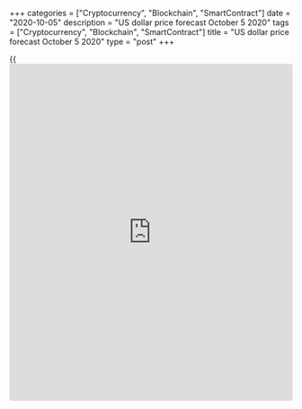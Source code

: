 +++
categories = ["Cryptocurrency", "Blockchain", "SmartContract"]
date = "2020-10-05"
description = "US dollar price forecast October 5 2020"
tags = ["Cryptocurrency", "Blockchain", "SmartContract"]
title = "US dollar price forecast October 5 2020"
type = "post"
+++

{{<iframe id="large-banner" src="https://www.bounty.group/#slide=18.0" width="100%" height="600" scrolling="no" style="border: 0px solid rgb(216, 221, 230); border-radius: 3px;">}}

2020-10-05

2020-10-05

Dollar enjoys uncertainty. Forecast as of 05.10.2020Dmitri Demidenko

Investors discuss the issues associated with the health of the US
president. The uncertainty is rising, which strengthens the greenback.
Will the dollar rally last long? I will try to answer and offer a
[EURUSD][1] trading plan.

### Monthly US dollar fundamental forecast

The US jobs report for September is weak. But does it matter if Donald
Trump is infected with COVID-19? The illness of the US president
increases uncertainty. What is the president's true state of health?
Will he really be discharged already on October 5? Or the fact that he
was given oxygen and medication for seriously ill patients suggests the
US president is really sick? Is the disease a political trick? When
Boris Johnson was infected with the coronavirus, his approval rating
increased amid the general sympathy. Finally, could Trump have infected
Joe Biden during the debate?

The disease of the US president and the associated surge of uncertainty
send the US stock indexes down. If Trump misses the presidential
campaign, the chance of the Democrats’ victory in the election will
rise. Joe Biden’s promise to raise the taxes presses down the US stock
market. Investors are confident in [S&P 500][2] the crash following the
victory of the Democratic candidate. In my opinion, this bet could be
wrong. Increased infrastructure spending and a better chance of
congressional approval of additional aid packages will benefit the
economy and the stock indices. Trump is going to continue trade wars,
which often pressed the US equities down in 2018-2019.

I believe the [S&P 500][2] won’t crash anyway. As a result, the demand
for the US dollar should soon weaken. The greenback benefits from the
uncertainty now. Once the turmoil eases, [investor](https://www.fintechee.com/tutorial-for-forex-trading/investor-mode/)s will sell off the
dollar. The USD long-term outlook is still bearish. In the 1970s and
1980s, the USD index fell by 33% in real [terms](https://www.fintechee.com/terms/), in 2002-2011 - by
another 28%. During those periods, the current account deficit was -2.5%
of GDP, compared to the current value of -3.5% of GDP. Considering a
sharp decline in the net national saving rate, the US will have to use
foreign loans to maintain economic growth, which should increase the US
foreign trade deficit and weaken the US dollar.

### Dynamics of US current account, % of GDP

 _Source_ _: Financial Times_

According to the OECD forecasts, the global economy will expand by 5% in
2021, following a 4.5% contraction in 2020. If the COVID-19 vaccines'
introduction goes faster than planned, the global growth rate could
increase to 7%. The higher is the global GDP, the stronger is the risk
appetite, which encourages the [EURUSD][1] bulls.

Yes, the US dollar will remain strong as a safe haven amid several
factors in the short run. They are the uncertainty around the US
presidential election, the first since 2016 deflation in the euro area
for two consecutive months, which raises the chance of the European QE
expansion, and the second pandemic wave. But what will be next, in a few
months?

###  **Monthly** **[EURUSD][1] trading plan**

I believe you should build your Forex strategy according to your trading
style. If you are a long-term [investor](https://www.fintechee.com/tutorial-for-forex-trading/investor-mode/), willing to hold positions for a
long time, you should add up to the longs when the [EURUSD][1] goes down
below 1.17. If you are a short-term trader, it makes sense to sell now.

* * *

P.S. Did you like my article? Share it in social networks: it will be
the best “thank you" :)

Ask me questions and comment below. I’ll be glad to answer your
questions and give necessary explanations.

 **Useful links:**

  * I recommend trying to trade with a reliable broker [here][3]. The system allows you to trade by yourself or copy successful traders from all across the globe.
  * Use my promo-code BLOG for getting deposit bonus 50% on LiteForex platform. Just enter this code in the appropriate field while [depositing][4] your trading account.
  * Telegram chat for traders: <t.me/liteforexengchat>. We are sharing the signals and trading experience
  * Telegram channel with high-quality analytics, Forex reviews, training articles, and other useful things for traders <t.me/liteforex>

## Price chart of EURUSD in real time mode

The content of this article reflects the author’s opinion and does not
necessarily reflect the official position of LiteForex. The material
published on this page is provided for informational purposes only and
should not be considered as the provision of investment advice for the
purposes of Directive 2004/39/EC.

Rate this article:

{{value}}

( {{count}} {{title}} )

   1. my.liteforex.com/trading/chart?symbol=EURUSD&returnUrl=true
   2. my.liteforex.com/trading/chart?symbol=SPX&returnUrl=true
   3. my.liteforex.com/?category=analysts-opinions&slug=dollar-enjoys-uncertainty-forecast-as-of-05102020&openPopup=%2Fregistration%2Fpopup&utm_source=blog&utm_medium=article&utm_campaign=bonus
   4. my.liteforex.com/deposit/?category=analysts-opinions&slug=dollar-enjoys-uncertainty-forecast-as-of-05102020&promo_code=BLOG&utm_source=blog&utm_medium=article&utm_campaign=bonus